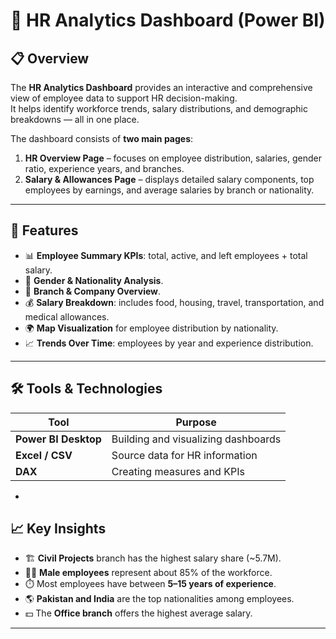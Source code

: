 # 🧠 HR Analytics Dashboard (Power BI)

## 📋 Overview
The **HR Analytics Dashboard** provides an interactive and comprehensive view of employee data to support HR decision-making.  
It helps identify workforce trends, salary distributions, and demographic breakdowns — all in one place.

The dashboard consists of **two main pages**:
1. **HR Overview Page** – focuses on employee distribution, salaries, gender ratio, experience years, and branches.  
2. **Salary & Allowances Page** – displays detailed salary components, top employees by earnings, and average salaries by branch or nationality.  

---

## 🚀 Features
- 📊 **Employee Summary KPIs**: total, active, and left employees + total salary.  
- 👥 **Gender & Nationality Analysis**.  
- 🏢 **Branch & Company Overview**.  
- 💰 **Salary Breakdown**: includes food, housing, travel, transportation, and medical allowances.  
- 🌍 **Map Visualization** for employee distribution by nationality.  
- 📈 **Trends Over Time**: employees by year and experience distribution.

---

## 🛠️ Tools & Technologies
| Tool | Purpose |
|------|----------|
| **Power BI Desktop** | Building and visualizing dashboards |
| **Excel / CSV** | Source data for HR information |
| **DAX** | Creating measures and KPIs |

-

## 📈 Key Insights
- 🏗️ **Civil Projects** branch has the highest salary share (~5.7M).  
- 👨‍💼 **Male employees** represent about 85% of the workforce.  
- ⏱️ Most employees have between **5–15 years of experience**.  
- 🌎 **Pakistan and India** are the top nationalities among employees.  
- 💵 The **Office branch** offers the highest average salary.

---

